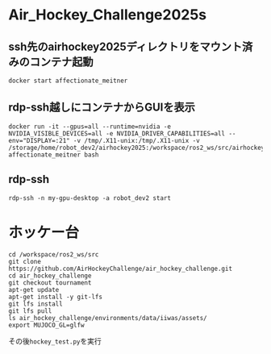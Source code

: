 # Air_Hockey_Challenge2025s

## ssh先のairhockey2025ディレクトリをマウント済みのコンテナ起動
    docker start affectionate_meitner

## rdp-ssh越しにコンテナからGUIを表示
    docker run -it --gpus=all --runtime=nvidia -e NVIDIA_VISIBLE_DEVICES=all -e NVIDIA_DRIVER_CAPABILITIES=all --env="DISPLAY=:21" -v /tmp/.X11-unix:/tmp/.X11-unix -v /storage/home/robot_dev2/airhockey2025:/workspace/ros2_ws/src/airhockey2025 affectionate_meitner bash

## rdp-ssh
    rdp-ssh -n my-gpu-desktop -a robot_dev2 start

# ホッケー台

    cd /workspace/ros2_ws/src
    git clone https://github.com/AirHockeyChallenge/air_hockey_challenge.git
    cd air_hockey_challenge
    git checkout tournament
    apt-get update
    apt-get install -y git-lfs
    git lfs install
    git lfs pull
    ls air_hockey_challenge/environments/data/iiwas/assets/
    export MUJOCO_GL=glfw

その後`hockey_test.py`を実行
